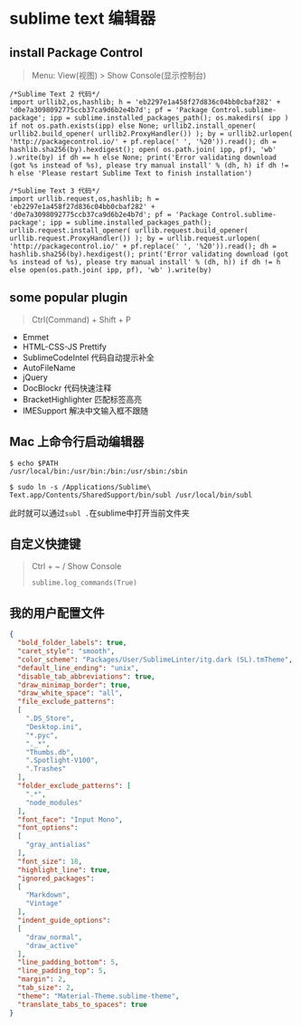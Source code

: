 # sublime text 编辑器

## install Package Control

> Menu: View(视图) > Show Console(显示控制台)

```
/*Sublime Text 2 代码*/
import urllib2,os,hashlib; h = 'eb2297e1a458f27d836c04bb0cbaf282' + 'd0e7a3098092775ccb37ca9d6b2e4b7d'; pf = 'Package Control.sublime-package'; ipp = sublime.installed_packages_path(); os.makedirs( ipp ) if not os.path.exists(ipp) else None; urllib2.install_opener( urllib2.build_opener( urllib2.ProxyHandler()) ); by = urllib2.urlopen( 'http://packagecontrol.io/' + pf.replace(' ', '%20')).read(); dh = hashlib.sha256(by).hexdigest(); open( os.path.join( ipp, pf), 'wb' ).write(by) if dh == h else None; print('Error validating download (got %s instead of %s), please try manual install' % (dh, h) if dh != h else 'Please restart Sublime Text to finish installation')

/*Sublime Text 3 代码*/
import urllib.request,os,hashlib; h = 'eb2297e1a458f27d836c04bb0cbaf282' + 'd0e7a3098092775ccb37ca9d6b2e4b7d'; pf = 'Package Control.sublime-package'; ipp = sublime.installed_packages_path(); urllib.request.install_opener( urllib.request.build_opener( urllib.request.ProxyHandler()) ); by = urllib.request.urlopen( 'http://packagecontrol.io/' + pf.replace(' ', '%20')).read(); dh = hashlib.sha256(by).hexdigest(); print('Error validating download (got %s instead of %s), please try manual install' % (dh, h)) if dh != h else open(os.path.join( ipp, pf), 'wb' ).write(by)
```

## some popular plugin

> Ctrl(Command) + Shift + P

* Emmet
* HTML-CSS-JS Prettify
* Sublime​Code​Intel 代码自动提示补全
* AutoFileName
* jQuery
* DocBlockr 代码快速注释
* BracketHighlighter 匹配标签高亮
* IMESupport 解决中文输入框不跟随

## Mac 上命令行启动编辑器

```shell
$ echo $PATH
/usr/local/bin:/usr/bin:/bin:/usr/sbin:/sbin 

$ sudo ln -s /Applications/Sublime\ Text.app/Contents/SharedSupport/bin/subl /usr/local/bin/subl
```

此时就可以通过`subl .`在sublime中打开当前文件夹


## 自定义快捷键

> Ctrl + ~ / Show Console
> 
> `sublime.log_commands(True)`


##  我的用户配置文件
```json
{
  "bold_folder_labels": true,
  "caret_style": "smooth",
  "color_scheme": "Packages/User/SublimeLinter/itg.dark (SL).tmTheme",
  "default_line_ending": "unix",
  "disable_tab_abbreviations": true,
  "draw_minimap_border": true,
  "draw_white_space": "all",
  "file_exclude_patterns":
  [
    ".DS_Store",
    "Desktop.ini",
    "*.pyc",
    "._*",
    "Thumbs.db",
    ".Spotlight-V100",
    ".Trashes"
  ],
  "folder_exclude_patterns": [
    ".*",
    "node_modules"
  ],
  "font_face": "Input Mono",
  "font_options":
  [
    "gray_antialias"
  ],
  "font_size": 18,
  "highlight_line": true,
  "ignored_packages":
  [
    "Markdown",
    "Vintage"
  ],
  "indent_guide_options":
  [
    "draw_normal",
    "draw_active"
  ],
  "line_padding_bottom": 5,
  "line_padding_top": 5,
  "margin": 2,
  "tab_size": 2,
  "theme": "Material-Theme.sublime-theme",
  "translate_tabs_to_spaces": true
}
```

